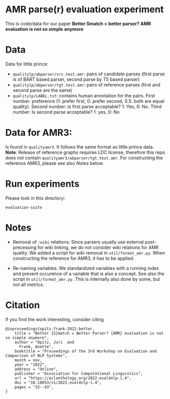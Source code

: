 # AMR parse(r) evaluation experiment

This is code/data for our paper **Better Smatch = better parser? AMR evaluation is not so simple anymore**

# Data

Data for little prince:

- `qualitylp/abparser/src.test.amr`: pairs of candidate parses (first parse is of BART based parser, second parse by T5 based parser)
- `qualitylp/abparser/tgt.test.amr`: pairs of reference parses (first and second parse are the same)
- `qualitylp/LABEL.txt`: contains human annotation for the pairs. First number: preference (1: prefer first, 0: prefer second, 0.5: both are equal quality). Second number: is first parse acceptable? 1: Yes, 0: No. Third number: Is second parse acceptable? 1: yes, 0: No

# Data for AMR3:

Is found in `qualityamr3`. It follows the same format as little prince data. **Note**: Release of reference graphs requires LDC license, therefore this repo does not contain `qualityamr3/abparser/tgt.test.amr`. For constructing the reference AMR3, please see also *Notes* below.

# Run experiments

Please look in this directory:

`evaluation-suite`

# Notes

- Removal of `:wiki` relations: Since parsers usually use external post-precessing for wiki linking, we do not consider wiki relations for AMR quality. We added a script for wiki removal in `util/format_amr.py`. When constructing the reference for AMR3, it has to be applied.

- Re-naming variables: We standardized variables with a running index and prevent occurence of a variable that is also a concept. See also the script in `util/format_amr.py`. This is internally also done by some, but not all metrics.

# Citation

If you find the work interesting, consider citing

```
@inproceedings{opitz-frank-2022-better,
    title = "Better {S}match = Better Parser? {AMR} evaluation is not so simple anymore",
    author = "Opitz, Juri  and
      Frank, Anette",
    booktitle = "Proceedings of the 3rd Workshop on Evaluation and Comparison of NLP Systems",
    month = nov,
    year = "2022",
    address = "Online",
    publisher = "Association for Computational Linguistics",
    url = "https://aclanthology.org/2022.eval4nlp-1.4",
    doi = "10.18653/v1/2022.eval4nlp-1.4",
    pages = "32--43",
}
```


